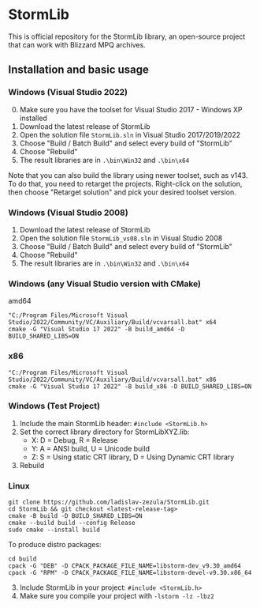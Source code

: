 # StormLib

This is official repository for the StormLib library, an open-source project that can work with Blizzard MPQ archives.

## Installation and basic usage

### Windows (Visual Studio 2022)
0. Make sure you have the toolset for Visual Studio 2017 - Windows XP installed
1. Download the latest release of StormLib
2. Open the solution file `StormLib.sln` in Visual Studio 2017/2019/2022
3. Choose "Build / Batch Build" and select every build of "StormLib"
4. Choose "Rebuild"
5. The result libraries are in `.\bin\Win32` and `.\bin\x64`

Note that you can also build the library using newer toolset, such as v143. To do that, you need to retarget the projects. Right-click on the solution, then choose "Retarget solution" and pick your desired toolset version. 

### Windows (Visual Studio 2008)
1. Download the latest release of StormLib
2. Open the solution file `StormLib_vs08.sln` in Visual Studio 2008
3. Choose "Build / Batch Build" and select every build of "StormLib"
4. Choose "Rebuild"
5. The result libraries are in `.\bin\Win32` and `.\bin\x64`

### Windows (any Visual Studio version with CMake)
amd64
```
"C:/Program Files/Microsoft Visual Studio/2022/Community/VC/Auxiliary/Build/vcvarsall.bat" x64
cmake -G "Visual Studio 17 2022" -B build_amd64 -D BUILD_SHARED_LIBS=ON
```

### x86
``` 
"C:/Program Files/Microsoft Visual Studio/2022/Community/VC/Auxiliary/Build/vcvarsall.bat" x86
cmake -G "Visual Studio 17 2022" -B build_x86 -D BUILD_SHARED_LIBS=ON
```

### Windows (Test Project)
1. Include the main StormLib header: `#include <StormLib.h>`
2. Set the correct library directory for StormLibXYZ.lib:
   * X: D = Debug, R = Release
   * Y: A = ANSI build, U = Unicode build
   * Z: S = Using static CRT library, D = Using Dynamic CRT library
3. Rebuild

### Linux
```
git clone https://github.com/ladislav-zezula/StormLib.git
cd StormLib && git checkout <latest-release-tag>
cmake -B build -D BUILD_SHARED_LIBS=ON
cmake --build build --config Release
sudo cmake --install build
```

To produce distro packages:
```
cd build
cpack -G "DEB" -D CPACK_PACKAGE_FILE_NAME=libstorm-dev_v9.30_amd64
cpack -G "RPM" -D CPACK_PACKAGE_FILE_NAME=libstorm-devel-v9.30.x86_64
``` 

3. Include StormLib in your project: `#include <StormLib.h>`
4. Make sure you compile your project with `-lstorm -lz -lbz2`
